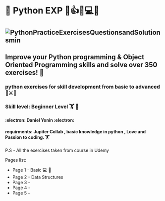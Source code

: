 # 🐍 Python EXP 💯👍💾💻💯
![PythonPracticeExercisesQuestionsandSolutionsmin](https://user-images.githubusercontent.com/81182687/198426172-bf6eb9b7-2eb6-4c78-858c-3594f0381dca.png)
---
##  Improve your Python programming & Object Oriented Programming skills and solve over 350 exercises! 🚀
### python exercises for skill development from basic to advanced 🦟⚔️🐍 
### Skill level: Beginner Level 🏋️ 👾
#### :electron:  Daniel Yonin  :electron: 
#### requirments: Jupiter Collab , basic knowledge in python , Love and Passion to coding. 🏋️
P.S - All the exercises taken from course in Udemy

Pages list:
- Page 1 - Basic 💻 🔌
- Page 2 - Data Structures
- Page 3 -
- Page 4 - 
- Page 5 - 

